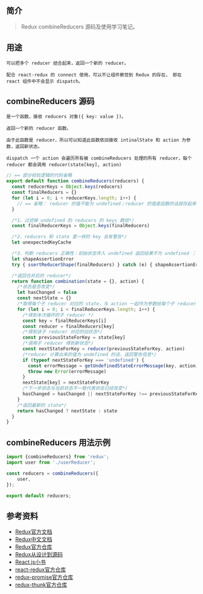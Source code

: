 ## 简介

> Redux combineReducers 源码及使用学习笔记。

## 用途

```text
可以把多个 reducer 结合起来，返回一个新的 reducer。

配合 react-redux 的 connect 使用，可以不让组件察觉到 Redux 的存在， 即在 react 组件中不会显示 dispatch。
```

## combineReducers 源码

```text
是一个函数，接收 reducers 对象({ key: value })。

返回一个新的 reducer 函数。

由于此函数是 reducer，所以可以知道此函数依旧接收 intinalState 和 action 为参数，返回新状态。

dispatch 一个 action 会遍历所有被 combineReducers 处理的所有 reducer，每个 reducer 都会调用 reducer(state[key], action)
```

```js
// == 部分校验逻辑的代码省略
export default function combineReducers(reducers) {
  const reducerKeys = Object.keys(reducers)
  const finalReducers = {}
  for (let i = 0; i < reducerKeys.length; i++) {
    // == 省略： reducer 的值不能为 undefined；reducer 的值是函数的话就存起来
  }

  /*1、过滤掉 undefined 的 reducers 的 keys 数组*/
  const finalReducerKeys = Object.keys(finalReducers)

  /*2、reducers 和 state 里一样的 key 会有警告*/
  let unexpectedKeyCache

  /*3、判断 reducers 正确性：初始状态传入 undefined 返回结果不为 undefined ；不能使用 "redux/*" 私有命名空间*/
  let shapeAssertionError
  try { ssertReducerShape(finalReducers) } catch (e) { shapeAssertionError = e }

  /*返回合并后的 reducer*/
  return function combination(state = {}, action) {
    /*状态是否改变*/
    let hasChanged = false
    const nextState = {}
    /*取得每个子 reducer 对应的 state，与 action 一起作为参数给每个子 reducer 执行*/
    for (let i = 0; i < finalReducerKeys.length; i++) {
      /*得到本次循环的子 reducer */
      const key = finalReducerKeys[i]
      const reducer = finalReducers[key]
      /*得到该子 reducer 对应的旧状态*/
      const previousStateForKey = state[key]
      /*调用子 reducer 得到新状态*/
      const nextStateForKey = reducer(previousStateForKey, action)
      /*reducer 计算出来的值为 undefined 的话，返回警告信息*/
      if (typeof nextStateForKey === 'undefined') {
        const errorMessage = getUndefinedStateErrorMessage(key, action)
        throw new Error(errorMessage)
      }
      nextState[key] = nextStateForKey
      /*下一步状态与当前状态不一致代表状态已经改变*/
      hasChanged = hasChanged || nextStateForKey !== previousStateForKey
    }
    /*返回最新的 state*/
    return hasChanged ? nextState : state
  }
}
```

## combineReducers 用法示例

```js
import {combineReducers} from 'redux';
import user from './userReducer';

const reducers = combineReducers({
    user,
});

export default reducers;
```

## 参考资料

- [Redux官方文档](https://redux.js.org/introduction/getting-started)
- [Redux中文文档](http://cn.redux.js.org/)
- [Redux官方仓库](https://github.com/reduxjs/redux)
- [Redux从设计到源码](https://tech.meituan.com/2017/07/14/redux-design-code.html)
- [React.js小书](http://huziketang.mangojuice.top/books/react/lesson30)
- [react-redux官方仓库](https://github.com/reduxjs/react-redux)
- [redux-promise官方仓库](https://github.com/redux-utilities/redux-promise)
- [redux-thunk官方仓库](https://github.com/reduxjs/redux-thunk)
